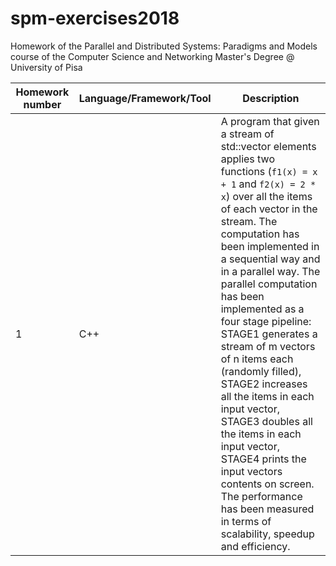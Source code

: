 # spm-exercises2018
Homework of the Parallel and Distributed Systems: Paradigms and Models course of the Computer Science and Networking Master's Degree @ University of Pisa

| <b>Homework number</b> | <b>Language/Framework/Tool</b> | <b>Description</b> |
| ---------- | ----------------------- | ----------- |
| 1 | C++ | A program that given a stream of std::vector<double> elements applies two functions (`f1(x) = x + 1` and `f2(x) = 2 * x`) over all the items of each vector in the stream. The computation has been implemented in a sequential way and in a parallel way. The parallel computation has been implemented as a four stage pipeline: STAGE1 generates a stream of m vectors of n items each (randomly filled), STAGE2 increases all the items in each input vector, STAGE3 doubles all the items in each input vector, STAGE4 prints the input vectors contents on screen. The performance has been measured in terms of scalability, speedup and efficiency. |
